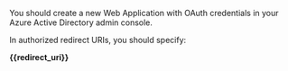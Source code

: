 You should create a new Web Application with OAuth credentials in your Azure Active Directory admin console.

In authorized redirect URIs, you should specify:

 **{{redirect_uri}}**
